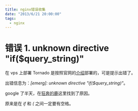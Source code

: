```yaml
---
title: nginx错误收集
date: "2013/6/21 20:00:00"
tags:
  - nginx
---
```


# 错误 1\. unknown directive "if(\$query_string)"

在 vps 上部署 Tornado 是按照官网的[介绍](http://www.tornadoweb.org/en/stable/overview.html#running-tornado-in-production)部署的，可是提示出错了。

出错信息为：_[emerg]: unknown directive "if(\$query_string)"_。

google 了半天，在[狂奔的鹿](http://dynamiclu.iteye.com/1341469)这里找到了原因。

原来是在 _if_ 和 _(_ 之间一定要有空格。
